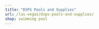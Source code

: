 ```yaml
---
title: "DSPS Pools and Supplies"
url: /las-vegas/dsps-pools-and-supplies/
shop: swimming pool
---
```

